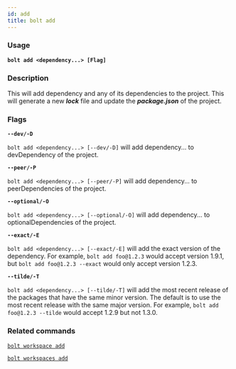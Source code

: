 ```yaml
---
id: add
title: bolt add
---
```


### Usage

**`bolt add <dependency...> [Flag]`**

### Description

This will add dependency and any of its dependencies to the project. This will generate a new ***lock*** file and update the ***package.json*** of the project.

### Flags

**`--dev/-D`**

`bolt add <dependency...> [--dev/-D]` will add dependency... to devDependency of the project.

**`--peer/-P`**

`bolt add <dependency...> [--peer/-P]` will add dependency... to peerDependencies of the project.

**`--optional/-O`**

`bolt add <dependency...> [--optional/-O]` will add dependency... to optionalDependencies of the project.

**`--exact/-E`**

`bolt add <dependency...> [--exact/-E]` will add the exact version of the dependency. For example, `bolt add foo@1.2.3` would accept version 1.9.1, but `bolt add foo@1.2.3 --exact` would only accept version 1.2.3.

**`--tilde/-T`**

`bolt add <dependency...> [--tilde/-T]` will add the most recent release of the packages that have the same minor version. The default is to use the most recent release with the same major version. For example, `bolt add foo@1.2.3 --tilde` would accept 1.2.9 but not 1.3.0.

### Related commands

[`bolt workspace add`](/docs/workspace-add.html)

[`bolt workspaces add`](/docs/workspaces-add.html)

